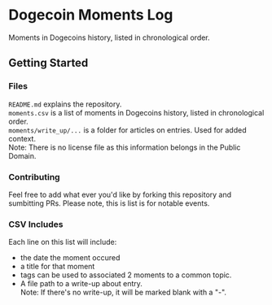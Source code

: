 # Dogecoin Moments Log

Moments in Dogecoins history, listed in chronological order.

## Getting Started

### Files

`README.md` explains the repository. <br>
`moments.csv` is a list of moments in Dogecoins history, listed in chronological order. <br>
`moments/write_up/...` is a folder for articles on entries. Used for added context. <br>
Note: There is no license file as this information belongs in the Public Domain.

### Contributing

Feel free to add what ever you'd like by forking this repository and sumbitting PRs. Please note, this is list is for notable events.

### CSV Includes

Each line on this list will include:

- the date the moment occured
- a title for that moment
- tags can be used to associated 2 moments to a common topic.
- A file path to a write-up about entry. <br>
Note: If there's no write-up, it will be marked blank with a "-".
